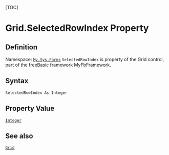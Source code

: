 [TOC]
# Grid.SelectedRowIndex Property

## Definition
Namespace: [`My.Sys.Forms`](My.Sys.Forms.md)
`SelectedRowIndex` is property of the Grid control, part of the freeBasic framework MyFbFramework.
## Syntax
```freeBasic
SelectedRowIndex As Integer
```
## Property Value
[`Integer`]("https://www.freebasic.net/wiki/KeyPgInteger")
## See also
[`Grid`](Grid.md)
